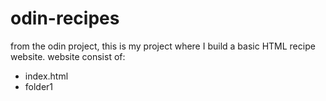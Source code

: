 # odin-recipes

from the odin project, this is my project where I build a basic HTML recipe website.
website consist of:

- index.html
- folder1
